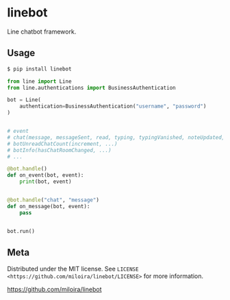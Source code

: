 linebot
===============================================
Line chatbot framework.

Usage
-----

```bash
$ pip install linebot
```


```python
from line import Line
from line.authentications import BusinessAuthentication

bot = Line(
    authentication=BusinessAuthentication("username", "password")
)


# event
# chat(message, messageSent, read, typing, typingVanished, noteUpdated, markedAsManualChat, unmarkedAsManualChat, chatRead, assigneeUpdated, tagged, ...)
# botUnreadChatCount(increment, ...)
# botInfo(hasChatRoomChanged, ...)
# ...

@bot.handle()
def on_event(bot, event):
    print(bot, event)


@bot.handle("chat", "message")
def on_message(bot, event):
    pass


bot.run()
```


Meta
----


Distributed under the MIT license. See `LICENSE <https://github.com/miloira/linebot/LICENSE>` for more information.

https://github.com/miloira/linebot